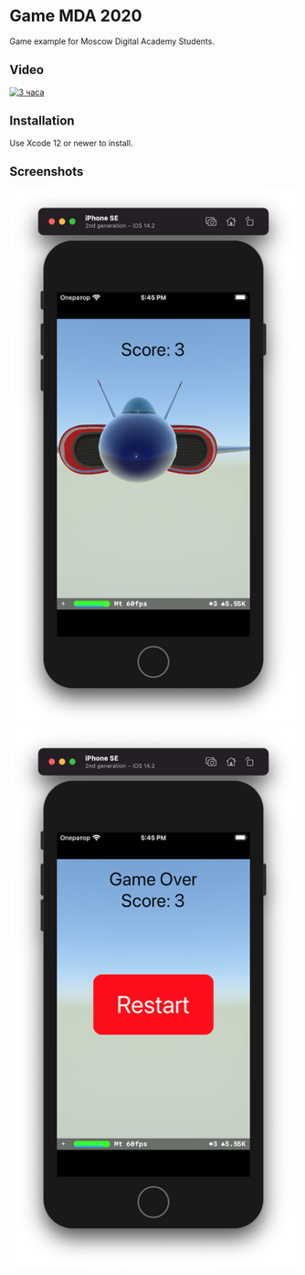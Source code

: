 # Game MDA 2020

Game example for Moscow Digital Academy Students.

## Video
[![3 часа](http://img.youtube.com/vi/JxnQgZZAwmA/0.jpg)](https://www.youtube.com/watch?v=JxnQgZZAwmA)

## Installation

Use Xcode 12 or newer to install.

## Screenshots

![Screenshot1](https://github.com/dbystruev/Game-MDA-2020/blob/main/Game%20MDA%202020/Screenshots/Screenshot01.png?raw=true)
![Screenshot2](https://github.com/dbystruev/Game-MDA-2020/blob/main/Game%20MDA%202020/Screenshots/Screenshot02.png?raw=true)

